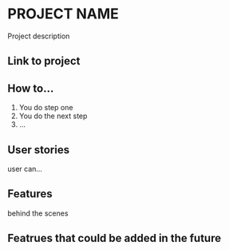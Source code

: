 # PROJECT NAME

Project description

## Link to project

## How to...

1. You do step one
2. You do the next step
3. ...

## User stories

user can...

## Features

behind the scenes

## Featrues that could be added in the future
